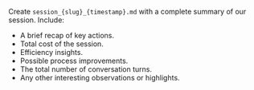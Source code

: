 Create `session_{slug}_{timestamp}.md` with a complete summary of our session. Include:

- A brief recap of key actions.
- Total cost of the session.
- Efficiency insights.
- Possible process improvements.
- The total number of conversation turns.
- Any other interesting observations or highlights.